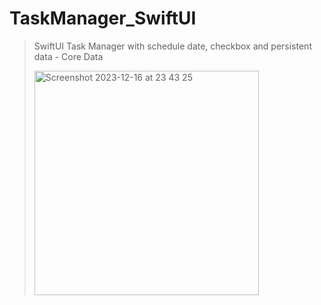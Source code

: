 # TaskManager_SwiftUI

> SwiftUI Task Manager with schedule date, checkbox and persistent data - Core Data
>
> <img width="359" alt="Screenshot 2023-12-16 at 23 43 25" src="https://github.com/mahesh46/TaskManager_SwiftUI/assets/3464277/d2acf3ef-d544-4162-baf0-92630092e486">
